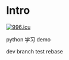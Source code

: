 # Intro

<a href="https://996.icu"><img src="https://img.shields.io/badge/link-996.icu-red.svg" alt="996.icu" /></a>

python 学习 demo

dev branch
test rebase

